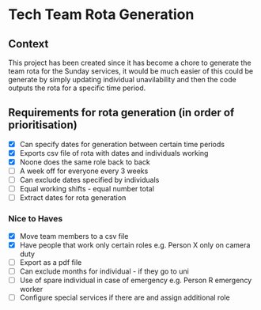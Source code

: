 # Tech Team Rota Generation

## Context

This project has been created since it has become a chore to generate the team rota for the Sunday services, it would be much easier of this could be generate by simply updating individual unavilability and then the code outputs the rota for a specific time period.

## Requirements for rota generation (in order of prioritisation)

- [x] Can specify dates for generation between certain time periods
- [x] Exports csv file of rota with dates and individuals working
- [x] Noone does the same role back to back
- [ ] A week off for everyone every 3 weeks
- [ ] Can exclude dates specified by individuals
- [ ] Equal working shifts - equal number total
- [ ] Extract dates for rota generation

### Nice to Haves

- [x] Move team members to a csv file
- [x] Have people that work only certain roles e.g. Person X only on camera duty
- [ ] Export as a pdf file
- [ ] Can exclude months for individual - if they go to uni
- [ ] Use of spare individual in case of emergency e.g. Person R emergency worker
- [ ] Configure special services if there are and assign additional role
